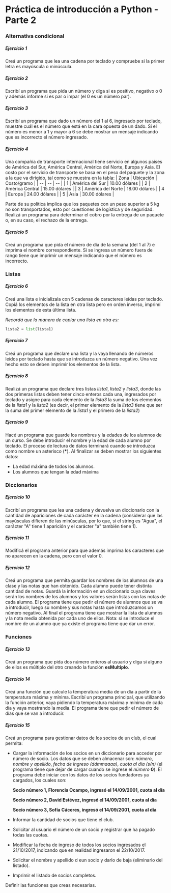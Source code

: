 # **Práctica de introducción a Python - Parte 2**

### Alternativa condicional

##### **Ejercicio 1**
Creá un programa que lea una cadena por teclado y compruebe si la primer letra es mayúscula o minúscula.

##### **Ejercicio 2**
Escribí un programa que pida un número y diga si es positivo, negativo o 0 y además informe si es par o impar (el 0 es un número par).

##### **Ejercicio 3**
Escribí un programa que dado un número del 1 al 6, ingresado por teclado, muestre cuál es el número que está en la cara opuesta de un dado. Si el número es menor a 1 y mayor a 6 se debe mostrar un mensaje indicando que es incorrecto el número ingresado.

##### **Ejercicio 4**
Una compañía de transporte internacional tiene servicio en algunos países de América del Sur, América Central, América del Norte, Europa y Asia. El costo por el servicio de transporte se basa en el peso del paquete y la zona a la que va dirigido, tal como se muestra en la tabla:
| Zona | Ubicación | Costo/gramo |
| -- | -- | -- |
| 1 | América del Sur | 10.00 dólares |
| 2 | América Central | 15.00 dólares |
| 3 | América del Norte | 18.00 dólares |
| 4 | Europa | 24.00 dólares |
| 5 | Asia | 30.00 dólares |

Parte de su política implica que los paquetes con un peso superior a 5 kg no son transportados, esto por cuestiones de logística y de seguridad. Realizá un programa para determinar el cobro por la entrega de un paquete o, en su caso, el rechazo de la entrega.

##### **Ejercicio 5**
Creá un programa que pida el número de día de la semana (del 1 al 7) e imprima el nombre correspondiente. Si se ingresa un número fuera de rango tiene que imprimir un mensaje indicando que el número es incorrecto.

### Listas

##### **Ejercicio 6**
Creá una lista e inicializala con 5 cadenas de caracteres leídas por teclado. Copiá los elementos de la lista en otra lista pero en orden inverso, imprimí los elementos de esta última lista.

_Recordá que la manera de copiar una lista en otra es:_

```python
lista2 = list(lista1)
```

##### **Ejercicio 7**
Creá un programa que declare una lista y la vaya llenando de números leídos por teclado hasta que se introduzca un número negativo. Una vez hecho esto se deben imprimir los elementos de la lista.

##### **Ejercicio 8**
Realizá un programa que declare tres listas _lista1_, _lista2_ y _lista3_, donde las dos primeras listas deben tener cinco enteros cada una, ingresados por teclado y asigne para cada elemento de la _lista3_ la suma de los elementos de la _lista1_ y la _lista2_ (es decir, el primer elemento de la _lista3_ tiene que ser la suma del primer elemento de la _lista1_ y el primero de la _lista2_)

##### **Ejercicio 9**
Hacé un programa que guarde los nombres y la edades de los alumnos de un curso. Se debe introducir el nombre y la edad de cada alumno por teclado. El proceso de lectura de datos terminará cuando se introduzca como nombre un asterisco (__*__). Al finalizar se deben mostrar los siguientes datos:

* La edad máxima de todos los alumnos.
* Los alumnos que tengan la edad máxima

### Diccionarios

##### **Ejercicio 10**
Escribí un programa que lea una cadena y devuelva un diccionario con la cantidad de apariciones de cada carácter en la cadena (considerar que las mayúsculas difieren de las minúsculas, por lo que, si el string es "Agua", el carácter "A" tiene 1 aparición y el carácter "a" también tiene 1).

##### **Ejercicio 11**
Modificá el programa anterior para que además imprima los caracteres que no aparecen en la cadena, pero con el valor 0.

##### **Ejercicio 12**
Creá un programa que permita guardar los nombres de los alumnos de una clase y las notas que han obtenido. Cada alumno puede tener distinta cantidad de notas. Guardá la información en un diccionario cuya claves serán los nombres de los alumnos y los valores serán listas con las notas de cada alumno.
El programa tiene que pedir el número de alumnos que se va a introducir, luego su nombre y sus notas hasta que introduzcamos un número negativo. Al final el programa tiene que mostrar la lista de alumnos y la nota media obtenida por cada uno de ellos. Nota: si se introduce el nombre de un alumno que ya existe el programa tiene que dar un error.

### Funciones

##### **Ejercicio 13**
Creá un programa que pida dos número enteros al usuario y diga si alguno de ellos es múltiplo del otro creando la función **esMultiplo**.

##### **Ejercicio 14**
Creá una función que calcule la temperatura media de un día a partir de la temperatura máxima y mínima. Escribí un programa principal, que utilizando la función anterior, vaya pidiendo la temperatura máxima y mínima de cada día y vaya mostrando la media. El programa tiene que pedir el número de días que se van a introducir.

##### **Ejercicio 15**
Creá un programa para gestionar datos de los socios de un club, el cual permita:

* Cargar la información de los socios en un diccionario para acceder por número de socio. Los datos que se deben almacenar son: _número_, _nombre y apellido_, _fecha de ingreso (ddmmaaaa)_, _cuota al dia (s/n)_ (el programa tiene que dejar de cargar cuando se ingrese el _número_ **0**). El programa debe iniciar con los datos de los socios fundadores ya cargados, los cuales son:

  **Socio número 1, Florencia Ocampo, ingresó el 14/09/2001, cuota al día**
  
  **Socio número 2, David Estévez, ingresó el 14/09/2001, cuota al día**
  
  **Socio número 3, Sofía Cáceres, ingresó el 14/09/2001, cuota al día**

* Informar la cantidad de socios que tiene el club.

* Solicitar al usuario el número de un socio y registrar que ha pagado todas las cuotas.

* Modificar la fecha de ingreso de todos los socios ingresados el 21/10/2017, indicando que en realidad ingresaron el 22/10/2017.

* Solicitar el nombre y apellido d eun socio y darlo de baja (eliminarlo del listado).

* Imprimir el listado de socios completos.

Definir las funciones que creas necesarias.
